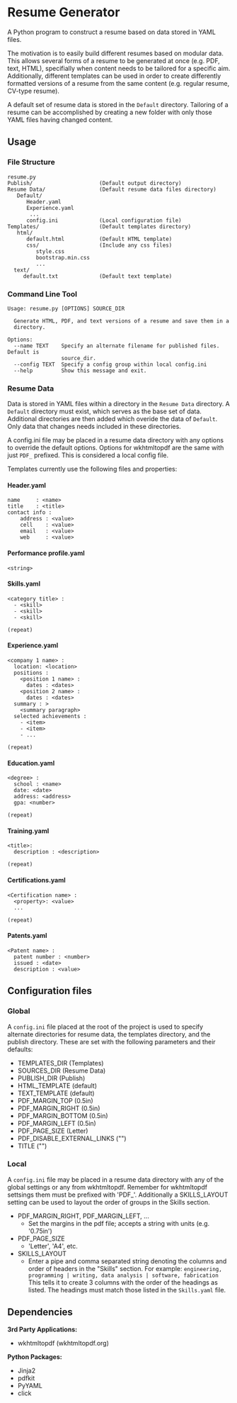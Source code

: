 # Resume Generator

A Python program to construct a resume based on data stored in YAML files.

The motivation is to easily build different resumes based on modular data. This allows several forms of a resume to be generated at once (e.g. PDF, text, HTML), specifially when content needs to be tailored for a specific aim. Additionally, different templates can be used in order to create differently formatted versions of a resume from the same content (e.g. regular resume, CV-type resume).

A default set of resume data is stored in the `Default` directory. Tailoring of a resume can be accomplished by creating a new folder with only those YAML files having changed content.

## Usage

### File Structure

    resume.py
    Publish/                     (Default output directory)
    Resume Data/                 (Default resume data files directory)
       Default/                  
          Header.yaml
          Experience.yaml
           ...
          config.ini             (Local configuration file)
    Templates/                   (Default templates directory)
       html/
          default.html           (Default HTML template)
          css/                   (Include any css files)
             style.css
             bootstrap.min.css
             ...
      text/
         default.txt             (Default text template)

### Command Line Tool

```
Usage: resume.py [OPTIONS] SOURCE_DIR

  Generate HTML, PDF, and text versions of a resume and save them in a
  directory.

Options:
  --name TEXT    Specify an alternate filename for published files. Default is
                 source_dir.
  --config TEXT  Specify a config group within local config.ini
  --help         Show this message and exit.
```

### Resume Data

Data is stored in YAML files within a directory in the `Resume Data` directory. A `Default` directory must exist, which serves as the base set of data. Additional directories are then added which overide the data of `Default`. Only data that changes needs included in these directories.

A config.ini file may be placed in a resume data directory with any options to override the default options. Options for wkhtmltopdf are the same with just `PDF_` prefixed. This is considered a local config file.

Templates currently use the following files and properties:

#### Header.yaml

    name     : <name>
    title    : <title>
    contact info :
        address : <value>
        cell    : <value>
        email   : <value>
        web     : <value>

#### Performance profile.yaml

    <string>

#### Skills.yaml

    <category title> :
      - <skill>
      - <skill>
      - <skill>
    
    (repeat)

#### Experience.yaml

    <company 1 name> :
      location: <location>
      positions :
        <position 1 name> :
          dates : <dates>
        <position 2 name> :
          dates : <dates>
      summary : >
        <summary paragraph>
      selected achievements :
        - <item>
        - <item>
        - ...
    
    (repeat)

#### Education.yaml

    <degree> :
      school : <name>
      date: <date>
      address: <address>
      gpa: <number>
    
    (repeat)

#### Training.yaml

    <title>:
      description : <description>
    
    (repeat)

#### Certifications.yaml

    <Certification name> :
      <property>: <value>
      ...

    (repeat)

#### Patents.yaml

    <Patent name> :
      patent number : <number>
      issued : <date>
      description : <value>


## Configuration files

### Global

A `config.ini` file placed at the root of the project is used to specify alternate directories for resume data, the templates directory, and the publish directory. These are set with the following parameters and their defaults:

  - TEMPLATES_DIR (Templates)
  - SOURCES_DIR (Resume Data)
  - PUBLISH_DIR (Publish)
  - HTML_TEMPLATE (default)
  - TEXT_TEMPLATE (default)
  - PDF_MARGIN_TOP (0.5in)
  - PDF_MARGIN_RIGHT (0.5in)
  - PDF_MARGIN_BOTTOM (0.5in)
  - PDF_MARGIN_LEFT (0.5in)
  - PDF_PAGE_SIZE (Letter)
  - PDF_DISABLE_EXTERNAL_LINKS ("")
  - TITLE ("")


### Local

A `config.ini` file may be placed in a resume data directory with any of the global settings or any from wkhtmltopdf. Remember for wkhtmltopdf settsings them must be prefixed with 'PDF_'. Additionally a SKILLS_LAYOUT setting can be used to layout the order of groups in the Skills section.

  - PDF_MARGIN_RIGHT, PDF_MARGIN_LEFT, ...
    * Set the margins in the pdf file; accepts a string with units (e.g. '0.75in')
  - PDF_PAGE_SIZE
    * 'Letter', 'A4', etc.
  - SKILLS_LAYOUT
    * Enter a pipe and comma separated string denoting the columns and order of headers in the "Skills" section. For example:
      `engineering, programming | writing, data analysis | software, fabrication`
    This tells it to create 3 columns with the order of the headings as listed. The headings must match those listed in the `Skills.yaml` file.


## Dependencies

**3rd Party Applications:**

 - wkhtmltopdf (wkhtmltopdf.org)

**Python Packages:**

- Jinja2
- pdfkit
- PyYAML
- click